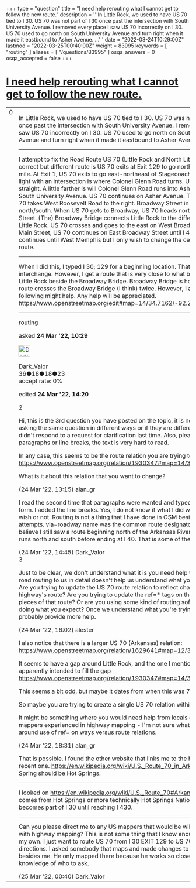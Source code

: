 +++
type = "question"
title = "I need help rerouting what I cannot get to follow the new route."
description = '''In Little Rock, we used to have US 70 tied to I 30. US 70 was not part of I 30 once past the intersection with South University Avenue. I removed every place I saw US 70 incorrectly on I 30. US 70 used to go north on South University Avenue and turn right when it made it eastbound to Asher Avenue.  ...'''
date = "2022-03-24T10:29:00Z"
lastmod = "2022-03-25T00:40:00Z"
weight = 83995
keywords = [ "routing" ]
aliases = [ "/questions/83995" ]
osqa_answers = 0
osqa_accepted = false
+++

<div class="headNormal">

# [I need help rerouting what I cannot get to follow the new route.](/questions/83995/i-need-help-rerouting-what-i-cannot-get-to-follow-the-new-route)

</div>

<div id="main-body">

<div id="askform">

<table id="question-table" style="width:100%;">
<colgroup>
<col style="width: 50%" />
<col style="width: 50%" />
</colgroup>
<tbody>
<tr>
<td style="width: 30px; vertical-align: top"><div class="vote-buttons">
<span id="post-83995-upvote" class="ajax-command post-vote up" rel="nofollow" title="I like this post (click again to cancel)"> </span>
<div id="post-83995-score" class="post-score" title="current number of votes">
0
</div>
<span id="post-83995-downvote" class="ajax-command post-vote down" rel="nofollow" title="I dont like this post (click again to cancel)"> </span> <span id="favorite-mark" class="ajax-command favorite-mark" rel="nofollow" title="mark/unmark this question as favorite (click again to cancel)"> </span>
<div id="favorite-count" class="favorite-count">
&#10;</div>
</div></td>
<td><div id="item-right">
<div class="question-body">
<p>In Little Rock, we used to have US 70 tied to I 30. US 70 was not part of I 30 once past the intersection with South University Avenue. I removed every place I saw US 70 incorrectly on I 30. US 70 used to go north on South University Avenue and turn right when it made it eastbound to Asher Avenue.</p>
<hr />
<p>I attempt to fix the Road Route US 70 (Little Rock and North Little Rock). The correct but different route is US 70 exits at Exit 129 to go north on I 430 for 1 mile. At Exit 1, US 70 exits to go east-northeast of Stagecoach Road. At the first light with an intersection is where Colonel Glenn Road turns. US 70 continues straight. A little farther is will Colonel Glenn Road runs into Asher Avenue at South University Avenue. US 70 continues on Asher Avenue. The road splits. US 70 takes West Roosevelt Road to the right. Broadway Street in Little Rock runs north/south. When US 70 gets to Broadway, US 70 heads north on Broadway Street. (The) Broadway Bridge connects Little Rock to the different town of North Little Rock. US 70 crosses and goes to the east on West Broadway Street. At Main Street, US 70 continues on East Broadway Street until I 440. US 70 continues until West Memphis but I only wish to change the central Arkansas route.</p>
<hr />
<p>When I did this, I typed I 30; 129 for a beginning location. That is the I 30/430 interchange. However, I get a route that is very close to what begins in North Little Rock beside the Broadway Bridge. Broadway Bridge is how it is logged. The route crosses the Broadway Bridge (I think) twice. However, I am unsure. The following might help. Any help will be appreciated. <a href="https://www.openstreetmap.org/edit#map=14/34.7162/-92.2847">https://www.openstreetmap.org/edit#map=14/34.7162/-92.2847</a></p>
<hr />
</div>
<div id="question-tags" class="tags-container tags">
<span class="post-tag tag-link-routing" rel="tag" title="see questions tagged &#39;routing&#39;">routing</span>
</div>
<div id="question-controls" class="post-controls">
&#10;</div>
<div class="post-update-info-container">
<div class="post-update-info post-update-info-user">
<p>asked <strong>24 Mar '22, 10:29</strong></p>
<img src="https://secure.gravatar.com/avatar/aa42343d90c1dcdcf1a5e5ffabf80fd2?s=32&amp;d=identicon&amp;r=g" class="gravatar" width="32" height="32" alt="Dark_Valor&#39;s gravatar image" />
<p><span>Dark_Valor</span><br />
<span class="score" title="36 reputation points">36</span><span title="18 badges"><span class="badge1">●</span><span class="badgecount">18</span></span><span title="18 badges"><span class="silver">●</span><span class="badgecount">18</span></span><span title="23 badges"><span class="bronze">●</span><span class="badgecount">23</span></span><br />
<span class="accept_rate" title="Rate of the user&#39;s accepted answers">accept rate:</span> <span title="Dark_Valor has no accepted answers">0%</span></p>
</div>
<div class="post-update-info post-update-info-edited">
<p><span> edited <strong>24 Mar '22, 14:20</strong> </span></p>
</div>
</div>
<div id="comments-container-83995" class="comments-container">
<span id="83996"></span>
<div id="comment-83996" class="comment">
<div id="post-83996-score" class="comment-score">
2
</div>
<div class="comment-text">
<p>Hi, this is the 3rd question you have posted on the topic, it is not clear if you are asking the same question in different ways or if they are different questions. You didn't respond to a request for clarification last time. Also, please try to add paragraphs or line breaks, the text is very hard to read.</p>
<p>In any case, this seems to be the route relation you are trying to edit: <a href="https://www.openstreetmap.org/relation/1930347#map=14/34.7333/-92.2917">https://www.openstreetmap.org/relation/1930347#map=14/34.7333/-92.2917</a></p>
<p>What is it about this relation that you want to change?</p>
</div>
<div id="comment-83996-info" class="comment-info">
<span class="comment-age">(24 Mar '22, 13:15)</span> <span class="comment-user userinfo">alan_gr</span>
</div>
</div>
<span id="83997"></span>
<div id="comment-83997" class="comment">
<div id="post-83997-score" class="comment-score">
&#10;</div>
<div class="comment-text">
<p>I read the second time that paragraphs were wanted and typed in a paragraph form. I added the line breaks. Yes, I do not know if what I did will begin where I wish or not. Routing is not a thing that I have done in OSM besides these attempts. via=roadway name was the common route designator. However, I believe I still saw a route beginning north of the Arkansas River. Yes, I know I 30 runs north and south before ending at I 40. That is some of the confusion I have.</p>
</div>
<div id="comment-83997-info" class="comment-info">
<span class="comment-age">(24 Mar '22, 14:45)</span> <span class="comment-user userinfo">Dark_Valor</span>
</div>
</div>
<span id="83998"></span>
<div id="comment-83998" class="comment">
<div id="post-83998-score" class="comment-score">
3
</div>
<div class="comment-text">
<p>Just to be clear, we don't understand what it is you need help with. Describing road routing to us in detail doesn't help us understand what your ultimate goal is. Are you trying to update the US 70 route relation to reflect changes to that highway's route? Are you trying to update the ref=* tags on the respective pieces of that route? Or are you using some kind of routing software and it isn't doing what you expect? Once we understand what you're trying to do, we can probably provide more help.</p>
</div>
<div id="comment-83998-info" class="comment-info">
<span class="comment-age">(24 Mar '22, 16:02)</span> <span class="comment-user userinfo">alester</span>
</div>
</div>
<span id="83999"></span>
<div id="comment-83999" class="comment">
<div id="post-83999-score" class="comment-score">
&#10;</div>
<div class="comment-text">
<p>I also notice that there is a larger US 70 (Arkansas) relation: <a href="https://www.openstreetmap.org/relation/1629641#map=12/34.6880/-92.3130">https://www.openstreetmap.org/relation/1629641#map=12/34.6880/-92.3130</a></p>
<p>It seems to have a gap around Little Rock, and the one I mentioned earlier is apparently intended to fill the gap <a href="https://www.openstreetmap.org/relation/1930347#map=14/34.7333/-92.2917">https://www.openstreetmap.org/relation/1930347#map=14/34.7333/-92.2917</a></p>
<p>This seems a bit odd, but maybe it dates from when this was 70B and not 70.</p>
<p>So maybe you are trying to create a single US 70 relation within Arkansas?</p>
<p>It might be something where you would need help from locals or from US mappers experienced in highway mapping - I'm not sure what local practice is around use of ref= on ways versus route relations.</p>
</div>
<div id="comment-83999-info" class="comment-info">
<span class="comment-age">(24 Mar '22, 18:31)</span> <span class="comment-user userinfo">alan_gr</span>
</div>
</div>
<span id="84001"></span>
<div id="comment-84001" class="comment">
<div id="post-84001-score" class="comment-score">
&#10;</div>
<div class="comment-text">
<p>That is possible. I found the other website that links me to the hopefully more recent one. <a href="https://en.wikipedia.org/wiki/U.S._Route_70_in_Arkansas">https://en.wikipedia.org/wiki/U.S._Route_70_in_Arkansas</a> I know Hot Spring should be Hot Springs.</p>
<hr />
<p>I looked on <a href="https://en.wikipedia.org/wiki/U.S._Route_70#Arkansas">https://en.wikipedia.org/wiki/U.S._Route_70#Arkansas</a> . I know US 70 comes from Hot Springs or more technically Hot Springs National Park and becomes part of I 30 until reaching I 430.</p>
<hr />
<p>Can you please direct me to any US mappers that would be willing to help me with highway mapping? This is not some thing that I know enough to really do on my own. I just want to route US 70 from I 30 EXIT 129 to US 70 at I 440 both directions. I asked somebody that maps and made changes to the route last besides me. He only mapped there because he works so close. I lack the knowledge of who to ask.</p>
</div>
<div id="comment-84001-info" class="comment-info">
<span class="comment-age">(25 Mar '22, 00:40)</span> <span class="comment-user userinfo">Dark_Valor</span>
</div>
</div>
</div>
<div id="comment-tools-83995" class="comment-tools">
&#10;</div>
<div class="clear">
&#10;</div>
<div id="comment-83995-form-container" class="comment-form-container">
&#10;</div>
<div class="clear">
&#10;</div>
</div></td>
</tr>
</tbody>
</table>

</div>

</div>

